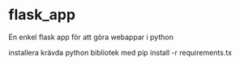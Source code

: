 flask_app
=========

En enkel flask app för att göra webappar i python

installera krävda python bibliotek med
pip  install -r requirements.tx
